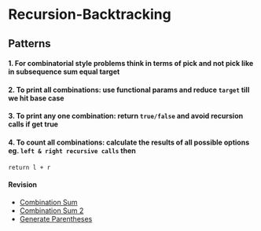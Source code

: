 
# Recursion-Backtracking

## Patterns
#### 1. For combinatorial style problems think in terms of pick and not pick like in subsequence sum equal target
#### 2. To print all combinations: use functional params and reduce `target` till we hit base case
#### 3. To print any one combination: return  `true/false` and avoid recursion calls if get true
#### 4. To count all combinations: calculate the results of all possible options eg. `left & right recursive calls` then 
  `return l + r`


#### Revision
- [Combination Sum](https://www.geeksforgeeks.org/problems/combination-sum-1587115620/0)
- [Combination Sum 2](https://www.geeksforgeeks.org/problems/combination-sum-ii-1664263832/1)
- [Generate Parentheses](https://www.geeksforgeeks.org/problems/generate-all-possible-parentheses/1)
